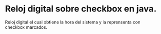 # Reloj digital sobre checkbox en java.

Reloj digital el cual obtiene la hora del sistema y la reprensenta con checkbox marcados.
